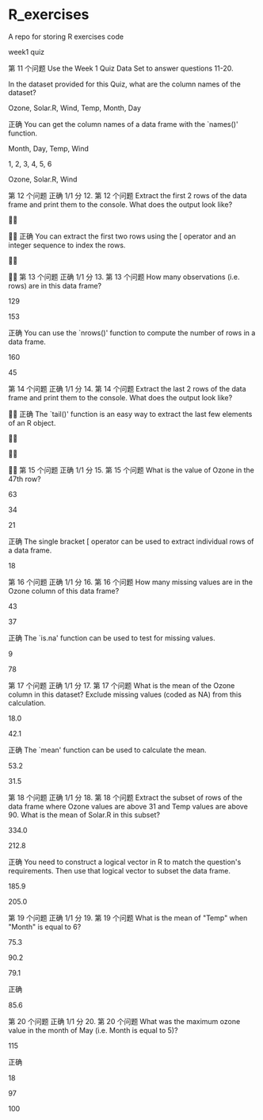 # R_exercises
A repo for storing R exercises code

week1 quiz

第 11 个问题
Use the Week 1 Quiz Data Set to answer questions 11-20.

In the dataset provided for this Quiz, what are the column names of the dataset?


Ozone, Solar.R, Wind, Temp, Month, Day

正确 
You can get the column names of a data frame with the `names()' function.


Month, Day, Temp, Wind


1, 2, 3, 4, 5, 6


Ozone, Solar.R, Wind

第 12 个问题
正确
1/1 分
12. 第 12 个问题
Extract the first 2 rows of the data frame and print them to the console. What does the output look like?







正确 
You can extract the first two rows using the [ operator and an integer sequence to index the rows.







第 13 个问题
正确
1/1 分
13. 第 13 个问题
How many observations (i.e. rows) are in this data frame?


129


153

正确 
You can use the `nrows()' function to compute the number of rows in a data frame.


160


45

第 14 个问题
正确
1/1 分
14. 第 14 个问题
Extract the last 2 rows of the data frame and print them to the console. What does the output look like?




正确 
The `tail()' function is an easy way to extract the last few elements of an R object.










第 15 个问题
正确
1/1 分
15. 第 15 个问题
What is the value of Ozone in the 47th row?


63


34


21

正确 
The single bracket [ operator can be used to extract individual rows of a data frame.


18

第 16 个问题
正确
1/1 分
16. 第 16 个问题
How many missing values are in the Ozone column of this data frame?


43


37

正确 
The `is.na' function can be used to test for missing values.


9


78

第 17 个问题
正确
1/1 分
17. 第 17 个问题
What is the mean of the Ozone column in this dataset? Exclude missing values (coded as NA) from this calculation.


18.0


42.1

正确 
The `mean' function can be used to calculate the mean.


53.2


31.5

第 18 个问题
正确
1/1 分
18. 第 18 个问题
Extract the subset of rows of the data frame where Ozone values are above 31 and Temp values are above 90. What is the mean of Solar.R in this subset?


334.0


212.8

正确 
You need to construct a logical vector in R to match the question's requirements. Then use that logical vector to subset the data frame.


185.9


205.0

第 19 个问题
正确
1/1 分
19. 第 19 个问题
What is the mean of "Temp" when "Month" is equal to 6?


75.3


90.2


79.1

正确 

85.6

第 20 个问题
正确
1/1 分
20. 第 20 个问题
What was the maximum ozone value in the month of May (i.e. Month is equal to 5)?


115

正确 

18


97


100

